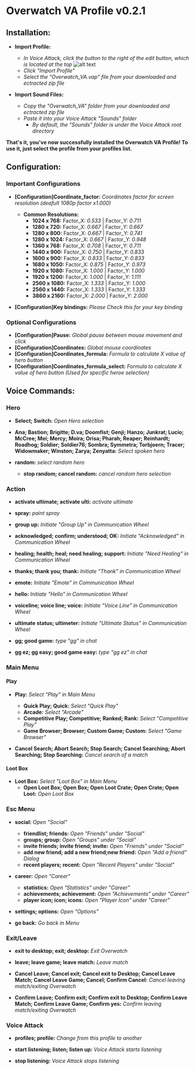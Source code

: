 Overwatch VA Profile v0.2.1
====================

## Installation:

* **Import Profile:** 
    * *In Voice Attack, click the button to the right of the edit button, which is located at the top* 
    ![alt text][logo]
    
    [logo]: import_icon.png "Import Icon"
    * *Click "Import Profile"*
    * *Select the "Overwatch_VA.vap" file from your downloaded and ectracted zip file*
    
* **Import Sound Files:**
    * *Copy the "Overwatch_VA" folder from your downloaded and ectracted zip file*
    * *Paste it into your Voice Attack "Sounds" folder*
        * *By default, the "Sounds" folder is under the Voice Attack root directory*
        
**That's it, you've now successfully installed the Overwatch VA Profile! To use it, just select the profile from your profiles list.**


## Configuration:

### Important Configurations

* **[Configuration]Coordinate_factor:** *Coordinates factor for screen resolution (deafult 1080p factor x1.000)*
    * **Common Resolutions:**
        * **1024 x 768:** Factor_X: *0.533*  |  Factor_Y: *0.711*
        * **1280 x 720:** Factor_X: *0.667*  |  Factor_Y: *0.667*
        * **1280 x 800:** Factor_X: *0.667*  |  Factor_Y: *0.741*
        * **1280 x 1024:** Factor_X: *0.667*  |  Factor_Y: *0.948*
        * **1360 x 768:** Factor_X: *0.708*  |  Factor_Y: *0.711*
        * **1440 x 900:** Factor_X: *0.750*  |  Factor_Y: *0.833*
        * **1600 x 900:** Factor_X: *0.833*  |  Factor_Y: *0.833*
        * **1680 x 1050:** Factor_X: *0.875*  |  Factor_Y: *0.973*
        * **1920 x 1080:** Factor_X: *1.000*  |  Factor_Y: *1.000*
        * **1920 x 1200:** Factor_X: *1.000*  |  Factor_Y: *1.111*
        * **2560 x 1080:** Factor_X: *1.333*  |  Factor_Y: *1.000*
        * **2560 x 1440:** Factor_X: *1.333*  |  Factor_Y: *1.333*
        * **3860 x 2160:** Factor_X: *2.000*  |  Factor_Y: *2.000*
        
* **[Configuration]Key bindings:** *Please Check this for your key binding*

### Optional Configurations

* **[Configuration]Pause:** *Global pause between mouse movement and click*
* **[Configuration]Coordinates:** *Global mouse coordinates*
* **[Configuration]Coordinates_formula:** *Formula to calculate X value of hero button*
* **[Configuration]Coordinates_formula_select:** *Formula to calculate X value of hero button (Used for specific heroe selection)*


## Voice Commands:

### Hero

* **Select; Switch:** *Open Hero selection*

* **Ana; Bastion; Brigitte; D.va; Doomfist; Genji; Hanzo; Junkrat; Lucio; McCree; Mei; Mercy; Moira; Orisa; Pharah; Reaper; Reinhardt; Roadhog; Soldier; Soldier76; Sombra; Symmetra; Torbjoern; Tracer; Widowmaker; Winston; Zarya; Zenyatta:** *Select spoken hero*

* **random:** *select random hero*
    * **stop random; cancel random:** *cancel random hero selection*
    
### Action

* **activate ultimate; activate ulti:** *activate ultimate*
* **spray:** *paint spray*

* **group up:** *Initiate "Group Up" in Communication Wheel*
* **acknowledged; confirm; understood; OK:** *Initiate "Acknowledged" in Communication Wheel*
* **healing; health; heal; need healing; support:** *Initiate "Need Healing" in Communication Wheel*
* **thanks; thank you; thank:** *Initiate "Thank" in Communication Wheel*
* **emote:** *Initiate "Emote" in Communication Wheel*
* **hello:** *Initiate "Hello" in Communication Wheel*
* **voiceline; voice line; voice:** *Initiate "Voice Line" in Communication Wheel*
* **ultimate status; ultimeter:** *Initiate "Ultimate Status" in Communication Wheel*

* **gg; good game:** *type "gg" in chat*
* **gg ez; gg easy; good game easy:** *type "gg ez" in chat*

### Main Menu

#### Play

* **Play:** *Select "Play" in Main Menu*
    * **Quick Play; Quick:** *Select "Quick Play"*
    * **Arcade:** *Select "Arcade"*
    * **Competitive Play; Competitive; Ranked; Rank:** *Select "Competitive Play"*
    * **Game Browser; Browser; Custom Game; Custom:** *Select "Game Browser"*

* **Cancel Search; Abort Search; Stop Search; Cancel Searching; Abort Searching; Stop Searching:** *Cancel search of a match*

#### Loot Box

* **Loot Box:** *Select "Loot Box" in Main Menu*
    * **Open Loot Box; Open Box; Open Loot Crate; Open Crate; Open Loot:** *Open Loot Box*

### Esc Menu

* **social:** *Open "Social"*
    * **friendlist; friends:** *Open "Friends" under "Social"*
    * **groups; group:** *Open "Groups" under "Social"*
    * **invite friends; invite friend; invite:** *Open "Friends" under "Social"*
    * **add new friend; add a new friend;new friend:** *Open "Add a friend" Dialog*
    * **recent players; recent:** *Open "Recent Players" under "Social"*

* **career:** *Open "Career"*
    * **statistics:** *Open "Statistics" under "Career"*
    * **achievements; achievement:** *Open "Achievements" under "Career"*
    * **player icon; icon; icons:** *Open "Player Icon" under "Career"*

* **settings; options:** *Open "Options"*

* **go back:** *Go back in Menu*

### Exit/Leave

* **exit to desktop; exit; desktop:** *Exit Overwatch*
* **leave; leave game; leave match:** *Leave match*

* **Cancel Leave; Cancel exit; Cancel exit to Desktop; Cancel Leave Match; Cancel Leave Game; Cancel; Confirm Cancel:** *Cancel leaving match/exiting Overwatch*
* **Confirm Leave; Confirm exit; Confirm exit to Desktop; Confirm Leave Match; Confirm Leave Game; Confirm yes:** *Confirm leaving match/exiting Overwatch*

### Voice Attack

* **profiles; profile:** *Change from this profile to another*

* **start listening; listen; listen up:** *Voice Attack starts listening*
* **stop listening:** *Voice Attack stops listening*

